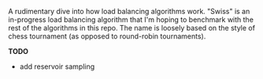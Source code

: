 A rudimentary dive into how load balancing algorithms work. "Swiss" is an in-progress load balancing algorithm that I'm hoping to benchmark with the rest of the algorithms in this repo. The name is loosely based on the style of chess tournament (as opposed to round-robin tournaments).

**TODO**
- add reservoir sampling